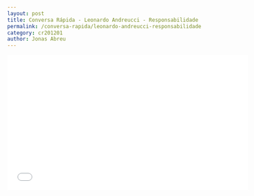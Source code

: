 ```yaml
---
layout: post
title: Conversa Rápida - Leonardo Andreucci - Responsabilidade
permalink: /conversa-rapida/leonardo-andreucci-responsabilidade
category: cr201201
author: Jonas Abreu
---
```


<iframe width="560" height="315" src="//www.youtube.com/embed/kH4cV2KMsNQ" frameborder="0" allowfullscreen></iframe>
